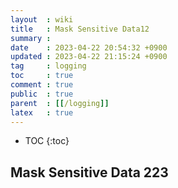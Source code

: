 ```yaml
---
layout  : wiki
title   : Mask Sensitive Data12
summary : 
date    : 2023-04-22 20:54:32 +0900
updated : 2023-04-22 21:15:24 +0900
tag     : logging
toc     : true
comment : true
public  : true
parent  : [[/logging]]
latex   : true
---
```

* TOC
{:toc}

## Mask Sensitive Data 223
